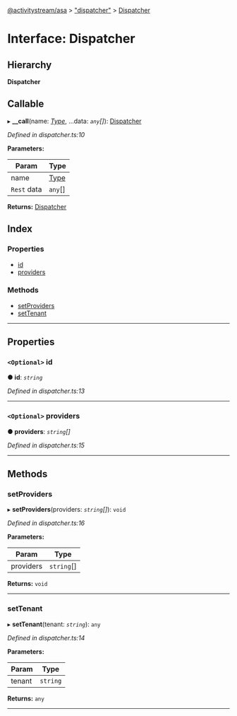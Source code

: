 [@activitystream/asa](../README.md) > ["dispatcher"](../modules/_dispatcher_.md) > [Dispatcher](../interfaces/_dispatcher_.dispatcher.md)

# Interface: Dispatcher

## Hierarchy

**Dispatcher**

## Callable
▸ **__call**(name: *[Type](../modules/_event_.asaevent.md#type)*, ...data: *`any`[]*): [Dispatcher](_dispatcher_.dispatcher.md)

*Defined in dispatcher.ts:10*

**Parameters:**

| Param | Type |
| ------ | ------ |
| name | [Type](../modules/_event_.asaevent.md#type) |
| `Rest` data | `any`[] |

**Returns:** [Dispatcher](_dispatcher_.dispatcher.md)

## Index

### Properties

* [id](_dispatcher_.dispatcher.md#id)
* [providers](_dispatcher_.dispatcher.md#providers)

### Methods

* [setProviders](_dispatcher_.dispatcher.md#setproviders)
* [setTenant](_dispatcher_.dispatcher.md#settenant)

---

## Properties

<a id="id"></a>

### `<Optional>` id

**● id**: *`string`*

*Defined in dispatcher.ts:13*

___
<a id="providers"></a>

### `<Optional>` providers

**● providers**: *`string`[]*

*Defined in dispatcher.ts:15*

___

## Methods

<a id="setproviders"></a>

###  setProviders

▸ **setProviders**(providers: *`string`[]*): `void`

*Defined in dispatcher.ts:16*

**Parameters:**

| Param | Type |
| ------ | ------ |
| providers | `string`[] |

**Returns:** `void`

___
<a id="settenant"></a>

###  setTenant

▸ **setTenant**(tenant: *`string`*): `any`

*Defined in dispatcher.ts:14*

**Parameters:**

| Param | Type |
| ------ | ------ |
| tenant | `string` |

**Returns:** `any`

___

